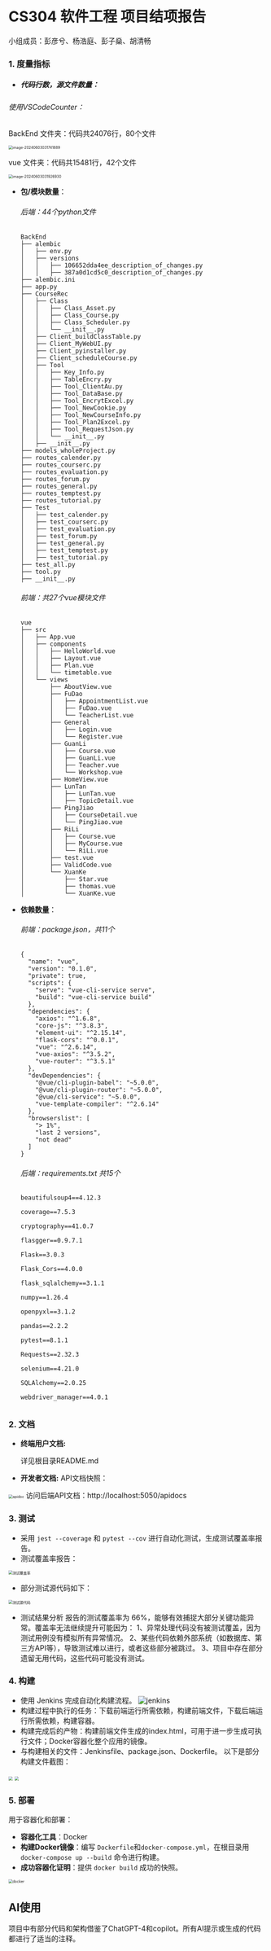 # CS304 软件工程 项目结项报告

小组成员：彭彦兮、杨浩庭、彭子燊、胡清畅

### 1. 度量指标
- ##### 代码行数，源文件数量：

###### 使用VSCodeCounter：

BackEnd 文件夹：代码共24076行，80个文件

<img src="markdown_img/%E5%89%8D%E5%8D%81%E5%88%86.assets/image-20240603031741889.png" alt="image-20240603031741889" style="zoom:50%;" />

vue 文件夹：代码共15481行，42个文件

<img src="markdown_img/%E5%89%8D%E5%8D%81%E5%88%86.assets/image-20240603031926930.png" alt="image-20240603031926930" style="zoom:50%;" />



- **包/模块数量**：

  ###### 后端：44个python文件

  ```
  BackEnd
  ├── alembic
  │   ├── env.py
  │   ├── versions
  │   │   ├── 106652dda4ee_description_of_changes.py
  │   │   ├── 387a0d1cd5c0_description_of_changes.py
  ├── alembic.ini
  ├── app.py
  ├── CourseRec
  │   ├── Class
  │   │   ├── Class_Asset.py
  │   │   ├── Class_Course.py
  │   │   ├── Class_Scheduler.py
  │   │   └── __init__.py
  │   ├── Client_buildClassTable.py
  │   ├── Client_MyWebUI.py
  │   ├── Client_pyinstaller.py
  │   ├── Client_scheduleCourse.py
  │   ├── Tool
  │   │   ├── Key_Info.py
  │   │   ├── TableEncry.py
  │   │   ├── Tool_ClientAu.py
  │   │   ├── Tool_DataBase.py
  │   │   ├── Tool_EncrytExcel.py
  │   │   ├── Tool_NewCookie.py
  │   │   ├── Tool_NewCourseInfo.py
  │   │   ├── Tool_Plan2Excel.py
  │   │   ├── Tool_RequestJson.py
  │   │   └── __init__.py
  │   ├── __init__.py
  ├── models_wholeProject.py
  ├── routes_calender.py
  ├── routes_courserc.py
  ├── routes_evaluation.py
  ├── routes_forum.py
  ├── routes_general.py
  ├── routes_temptest.py
  ├── routes_tutorial.py
  ├── Test
  │   ├── test_calender.py
  │   ├── test_courserc.py
  │   ├── test_evaluation.py
  │   ├── test_forum.py
  │   ├── test_general.py
  │   ├── test_temptest.py
  │   ├── test_tutorial.py
  ├── test_all.py
  ├── tool.py
  ├── __init__.py
  ```
  
  
  
  ###### 前端：共27个vue模块文件
  
  ```
  vue
  ├── src
  │   ├── App.vue
  │   ├── components
  │   │   ├── HelloWorld.vue
  │   │   ├── Layout.vue
  │   │   ├── Plan.vue
  │   │   └── timetable.vue
  │   └── views
  │       ├── AboutView.vue
  │       ├── FuDao
  │       │   ├── AppointmentList.vue
  │       │   ├── FuDao.vue
  │       │   └── TeacherList.vue
  │       ├── General
  │       │   ├── Login.vue
  │       │   └── Register.vue
  │       ├── GuanLi
  │       │   ├── Course.vue
  │       │   ├── GuanLi.vue
  │       │   ├── Teacher.vue
  │       │   └── Workshop.vue
  │       ├── HomeView.vue
  │       ├── LunTan
  │       │   ├── LunTan.vue
  │       │   ├── TopicDetail.vue
  │       ├── PingJiao
  │       │   ├── CourseDetail.vue
  │       │   └── PingJiao.vue
  │       ├── RiLi
  │       │   ├── Course.vue
  │       │   ├── MyCourse.vue
  │       │   └── RiLi.vue
  │       ├── test.vue
  │       ├── ValidCode.vue
  │       └── XuanKe
  │           ├── Star.vue
  │           ├── thomas.vue
  │           └── XuanKe.vue
  
  ```
  
  
  
- **依赖数量**：

  ###### 前端：package.json，共11个

  ```
  {
    "name": "vue",
    "version": "0.1.0",
    "private": true,
    "scripts": {
      "serve": "vue-cli-service serve",
      "build": "vue-cli-service build"
    },
    "dependencies": {
      "axios": "^1.6.8",
      "core-js": "^3.8.3",
      "element-ui": "^2.15.14",
      "flask-cors": "^0.0.1",
      "vue": "^2.6.14",
      "vue-axios": "^3.5.2",
      "vue-router": "^3.5.1"
    },
    "devDependencies": {
      "@vue/cli-plugin-babel": "~5.0.0",
      "@vue/cli-plugin-router": "~5.0.0",
      "@vue/cli-service": "~5.0.0",
      "vue-template-compiler": "^2.6.14"
    },
    "browserslist": [
      "> 1%",
      "last 2 versions",
      "not dead"
    ]
  }
  ```
  
  ###### 后端：requirements.txt 共15个
  
  ```
  beautifulsoup4==4.12.3
  
  coverage==7.5.3
  
  cryptography==41.0.7
  
  flasgger==0.9.7.1
  
  Flask==3.0.3
  
  Flask_Cors==4.0.0
  
  flask_sqlalchemy==3.1.1
  
  numpy==1.26.4
  
  openpyxl==3.1.2
  
  pandas==2.2.2
  
  pytest==8.1.1
  
  Requests==2.32.3
  
  selenium==4.21.0
  
  SQLAlchemy==2.0.25
  
  webdriver_manager==4.0.1
  ```
  
  ###### 

### 2. 文档
- **终端用户文档:**
  
  详见根目录README.md
  
  
  
- **开发者文档:**
  API文档快照：
<img src="markdown_img/apidoc.jpg" alt="apidoc" style="zoom:50%;" />
  访问后端API文档：http://localhost:5050/apidocs
  

### 3. 测试
- 采用 `jest --coverage` 和 `pytest --cov` 进行自动化测试，生成测试覆盖率报告。
- 测试覆盖率报告：
<img src="markdown_img/pytest.png" alt="测试覆盖率" style="zoom:50%;" />

- 部分测试源代码如下：
<img src="markdown_img/pytestcode.png" alt="测试源代码" style="zoom:50%;" />

- 测试结果分析
报告的测试覆盖率为 66%，能够有效捕捉大部分关键功能异常。覆盖率无法继续提升可能因为：
1、异常处理代码没有被测试覆盖，因为测试用例没有模拟所有异常情况。
2、某些代码依赖外部系统（如数据库、第三方API等），导致测试难以进行，或者这些部分被跳过。
3、项目中存在部分遗留无用代码，这些代码可能没有测试。

### 4. 构建
- 使用 Jenkins 完成自动化构建流程。
![jenkins](markdown_img/jenkins.png)
- 构建过程中执行的任务：下载前端运行所需依赖，构建前端文件，下载后端运行所需依赖，构建容器。
- 构建完成后的产物：构建前端文件生成的index.html，可用于进一步生成可执行文件；Docker容器化整个应用的镜像。
- 与构建相关的文件：Jenkinsfile、package.json、Dockerfile。
以下是部分构建文件截图：
<img src="markdown_img/buildfront.png" style="zoom:50%;" />
<img src="markdown_img/build.png" style="zoom:50%;" />

### 5. 部署
用于容器化和部署：
- **容器化工具**：Docker
- **构建Docker镜像**：编写 `Dockerfile`和`docker-compose.yml`，在根目录用 `docker-compose up --build` 命令进行构建。
- **成功容器化证明**：提供 `docker build` 成功的快照。

<img src="markdown_img/docker.png" alt="docker" style="zoom:50%;" />


## AI使用
项目中有部分代码和架构借鉴了ChatGPT-4和copilot。所有AI提示或生成的代码都进行了适当的注释。
